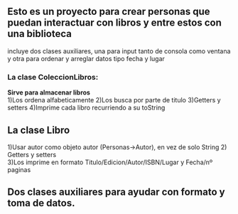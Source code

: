 ## Esto es un proyecto para crear personas que puedan interactuar con libros y entre estos con una biblioteca
   incluye dos clases auxiliares, una para input tanto de consola como ventana y otra para ordenar y arreglar datos tipo fecha y lugar
### La clase ColeccionLibros:
**Sirve para almacenar libros**  
1)Los ordena alfabeticamente
2)Los busca por parte de titulo
3)Getters y setters
4)Imprime cada libro recurriendo a su toString

## La clase Libro
1)Usar autor como objeto autor (Personas->Autor), en vez de solo String
2) Getters y setters  
3)Los imprime en formato Titulo/Edicion/Autor/ISBN/Lugar y Fecha/nº paginas

## Dos clases auxiliares para ayudar con formato y toma de datos.
